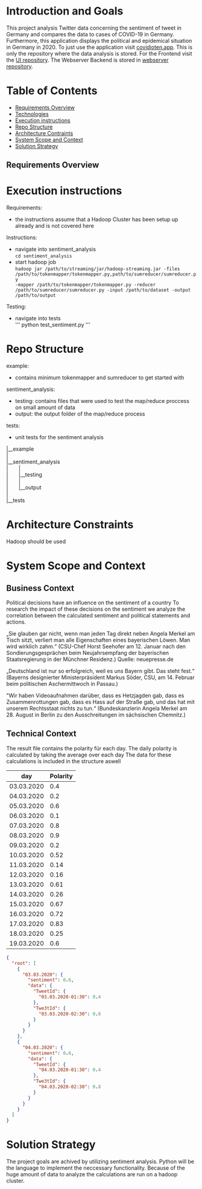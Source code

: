 # Introduction and Goals

This project analysis Twitter data concerning the sentiment of tweet in Germany and compares the data to cases of COVID-19 in Germany. Furthermore, this application displays the political and epidemical situation in Germany in 2020. To just use the application visit [covidioten.app](https://covidioten.app/#/polit).
This is only the repository where the data analysis is stored. For the Frontend visit the [UI repository](https://github.com/Covidioten/UI). 
The Webserver Backend is stored in [webserver repository](https://github.com/Covidioten/WebServer).

# Table of Contents
* [Requirements Overview](#Requirements-Overview)
* [Technologies](#technologies)
* [Execution instructions](#Execution-instructions)
* [Repo Structure](#Repo-structure)
* [Architecture Contraints](#Architecture-Contraints)
* [System Scope and Context](#System-Scope-and-Context)
* [Solution Strategy](#Solution-Strategy)

## Requirements Overview

[comment]: <> (Was soll geleistet werden)

# Execution instructions

Requirements:
- the instructions assume that a Hadoop Cluster has been setup up already and is not covered here

Instructions:
- navigate into sentiment_analysis  
<code>cd sentiment_analysis</code>
- start hadoop job  
<code>hadoop jar /path/to/streaming/jar/hadoop-streaming.jar -files /path/to/tokenmapper/tokenmapper.py,path/to/sumreducer/sumreducer.py -mapper /path/to/tokenmapper/tokenmapper.py -reducer /path/to/sumreducer/sumreducer.py -input /path/to/dataset -output /path/to/output </code>

Testing:
- navigate into tests  
''' python test_sentiment.py '''

# Repo Structure

example:  
- contains minimum tokenmapper and sumreducer to get started with  

sentiment_analysis:  
- testing: contains files that were used to test the map/reduce proccess on small amount of data
- output: the output folder of the map/reduce process

tests:  
- unit tests for the sentiment analysis

|__example  
|  
|__sentiment_analysis  
|  |  
|  |__testing  
|  |  
|  |__output  
|  
|__tests  



# Architecture Constraints

[comment]: <> (Weitere Randbedingungen sammeln)
Hadoop should be used

# System Scope and Context

[comment]: <> (Architektur Diagramm)

## Business Context

Political decisions have an influence on the sentiment of a country
To research the impact of these decisions on the sentiment we analyze the correlation between the calculated sentiment and political statements and actions.

„Sie glauben gar nicht, wenn man jeden Tag direkt neben Angela Merkel am Tisch sitzt, verliert man alle Eigenschaften eines bayerischen Löwen. Man wird wirklich zahm.“ (CSU-Chef Horst Seehofer am 12. Januar nach den Sondierungsgesprächen beim Neujahrsempfang der bayerischen Staatsregierung in der Münchner Residenz.)
Quelle: neuepresse.de

„Deutschland ist nur so erfolgreich, weil es uns Bayern gibt. Das steht fest.“ (Bayerns designierter Ministerpräsident Markus Söder, CSU, am 14. Februar beim politischen Aschermittwoch in Passau.)

"Wir haben Videoaufnahmen darüber, dass es Hetzjagden gab, dass es Zusammenrottungen gab, dass es Hass auf der Straße gab, und das hat mit unserem Rechtsstaat nichts zu tun.“
(Bundeskanzlerin Angela Merkel am 28. August in Berlin zu den Ausschreitungen im sächsischen Chemnitz.)

## Technical Context

The result file contains the polarity für each day.
The daily polarity is calculated by taking the average over each day
The data for these calculations is included in the structure aswell

| day | Polarity |
| ---------- | -------- |
| 03.03.2020 | 0.4      |
| 04.03.2020| 0.2     |
| 05.03.2020| 0.6      |
| 06.03.2020| 0.1      |
| 07.03.2020| 0.8      |
| 08.03.2020| 0.9      |
| 09.03.2020| 0.2      |
| 10.03.2020| 0.52     |
| 11.03.2020| 0.14     |
| 12.03.2020| 0.16     |
| 13.03.2020| 0.61     |
| 14.03.2020| 0.26     |
| 15.03.2020| 0.67     |
| 16.03.2020| 0.72     |
| 17.03.2020| 0.83     |
| 18.03.2020| 0.25     |
| 19.03.2020| 0.6      |

```json
{
  "root": [
    {
      "03.03.2020": {
        "sentiment": 0.6,
        "data": {
          "TweetId": {
            "03.03.2020-01:30": 0.4
          },
          "Twe3tId": {
            "03.03.2020-02:30": 0.8
          }
        }
      }
    },
    {
      "04.03.2020": {
        "sentiment": 0.6,
        "data": {
          "TweetId": {
            "04.03.2020-01:30": 0.4
          },
          "Twe3tId": {
            "04.03.2020-02:30": 0.8
          }
        }
      }
    }
  ]
}
```

# Solution Strategy

[comment]: <> (Wie wird das Projekt umgesetzt)

The project goals are achived by utilizing sentiment analysis. Python will be the language to implement the neccessary functionality. Because of the huge amount of data to analyze the calculations are run on a hadoop cluster.
